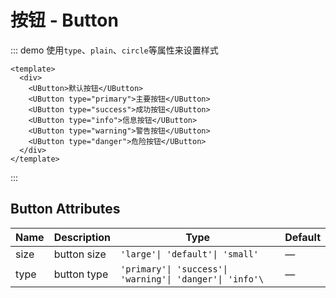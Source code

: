 # 按钮 - Button

::: demo 使用`type`、`plain`、`circle`等属性来设置样式
```vue
<template>
  <div>
    <UButton>默认按钮</UButton>
    <UButton type="primary">主要按钮</UButton>
    <UButton type="success">成功按钮</UButton>
    <UButton type="info">信息按钮</UButton>
    <UButton type="warning">警告按钮</UButton>
    <UButton type="danger">危险按钮</UButton>
  </div>
</template>
```
:::

## Button Attributes

| Name              | Description                                                             | Type                                                                            | Default |
| ----------------- | ----------------------------------------------------------------------- | ------------------------------------------------------------------------------- | ------- |
| size              | button size                                                             | `'large'\| 'default'\| 'small'`                                          | —       |
| type              | button type                                                             |`'primary'\| 'success'\| 'warning'\| 'danger'\| 'info'\` | —       |
